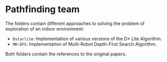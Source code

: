 # Pathfinding team

The folders contain different approaches to solving the problem of exploration of an indoor environment:
* `Dstarlite`: Implementation of various versions of the D* Lite Algorithm. 
* `MR-DFS`: Implementation of Multi-Robot Depth-First Search Algorithm.

Both folders contain the references to the original papers.
